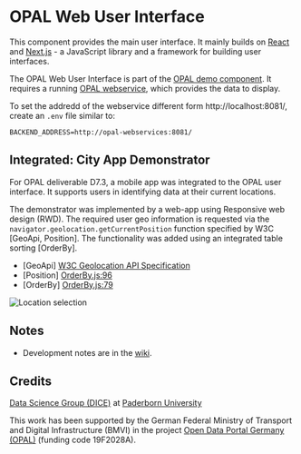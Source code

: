 # OPAL Web User Interface

This component provides the main user interface.
It mainly builds on [React](https://reactjs.org/) and [Next.js](https://nextjs.org/) - a JavaScript library and a framework for building user interfaces.

The OPAL Web User Interface is part of the [OPAL demo component](https://github.com/projekt-opal/demo).
It requires a running [OPAL webservice](https://github.com/projekt-opal/web-service), which provides the data to display.

To set the addredd of the webservice different form http://localhost:8081/, create an `.env` file similar to:

```
BACKEND_ADDRESS=http://opal-webservices:8081/
```

## Integrated: City App Demonstrator 

For OPAL deliverable D7.3, a mobile app was integrated to the OPAL user interface. It supports users in identifying data at their current locations.

The demonstrator was implemented by a web-app using Responsive web design (RWD).
The required user geo information is requested via the `navigator.geolocation.getCurrentPosition` function specified by W3C [GeoApi, Position].
The functionality was added using an integrated table sorting [OrderBy].

* [GeoApi] [W3C Geolocation API Specification](https://w3c.github.io/geolocation-api/)
* [Position] [OrderBy.js:96](src/components/report/datasets/dataset/OrderBy.js#L96)
* [OrderBy] [OrderBy.js:79](src/components/report/datasets/dataset/OrderBy.js#L79)

![Location selection](doc/location.png)


## Notes

- Development notes are in the [wiki](https://github.com/projekt-opal/web-ui/wiki).


## Credits

[Data Science Group (DICE)](https://dice-research.org/) at [Paderborn University](https://www.uni-paderborn.de/)

This work has been supported by the German Federal Ministry of Transport and Digital Infrastructure (BMVI) in the project [Open Data Portal Germany (OPAL)](http://projekt-opal.de/) (funding code 19F2028A).
  
